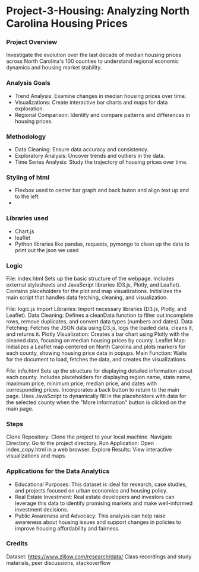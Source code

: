 # Project-3-Housing: Analyzing North Carolina Housing Prices

### Project Overview
Investigate the evolution over the last decade of median housing prices across North Carolina's 100 counties to understand regional economic dynamics and housing market stability.

### Analysis Goals
- Trend Analysis: Examine changes in median housing prices over time.
- Visualizations: Create interactive bar charts and maps for data exploration.
- Regional Comparison: Identify and compare patterns and differences in housing prices.

### Methodology
- Data Cleaning: Ensure data accuracy and consistency.
- Exploratory Analysis: Uncover trends and outliers in the data.
- Time Series Analysis: Study the trajectory of housing prices over time.
### Styling of html
- Flexbox used to center bar graph and back buton and align text up and to the left
- 
### Libraries used
- Chart.js
- leaflet
- Python libraries like pandas, requests, pymongo to clean up the data to print out the json we used
### Logic
File: index.html
Sets up the basic structure of the webpage.
Includes external stylesheets and JavaScript libraries (D3.js, Plotly, and Leaflet).
Contains placeholders for the plot and map visualizations.
Initializes the main script that handles data fetching, cleaning, and visualization.

File: logic.js
Import Libraries: Import necessary libraries (D3.js, Plotly, and Leaflet).
Data Cleaning: Defines a cleanData function to filter out incomplete rows, remove duplicates, and convert data types (numbers and dates).
Data Fetching: Fetches the JSON data using D3.js, logs the loaded data, cleans it, and returns it.
Plotly Visualization: Creates a bar chart using Plotly with the cleaned data, focusing on median housing prices by county.
Leaflet Map: Initializes a Leaflet map centered on North Carolina and plots markers for each county, showing housing price data in popups.
Main Function: Waits for the document to load, fetches the data, and creates the visualizations.

File: info.html
Sets up the structure for displaying detailed information about each county.
Includes placeholders for displaying region name, state name, maximum price, minimum price, median price, and dates with corresponding prices.
Incorporates a back button to return to the main page.
Uses JavaScript to dynamically fill in the placeholders with data for the selected county when the "More information" button is clicked on the main page.

### Steps
Clone Repository: Clone the project to your local machine.
Navigate Directory: Go to the project directory.
Run Application: Open index_copy.html in a web browser.
Explore Results: View interactive visualizations and maps.


### Applications for the Data Analytics
- Educational Purposes: This dataset is ideal for research, case studies, and projects focused on urban economics and housing policy.
- Real Estate Investment: Real estate developers and investors can leverage this data to identify promising markets and make well-informed investment decisions.
- Public Awareness and Advocacy: This analysis can help raise awareness about housing issues and support changes in policies to improve housing affordability and fairness.

### Credits
Dataset: https://www.zillow.com/research/data/
Class recordings and study materials, peer discussions, stackoverflow
